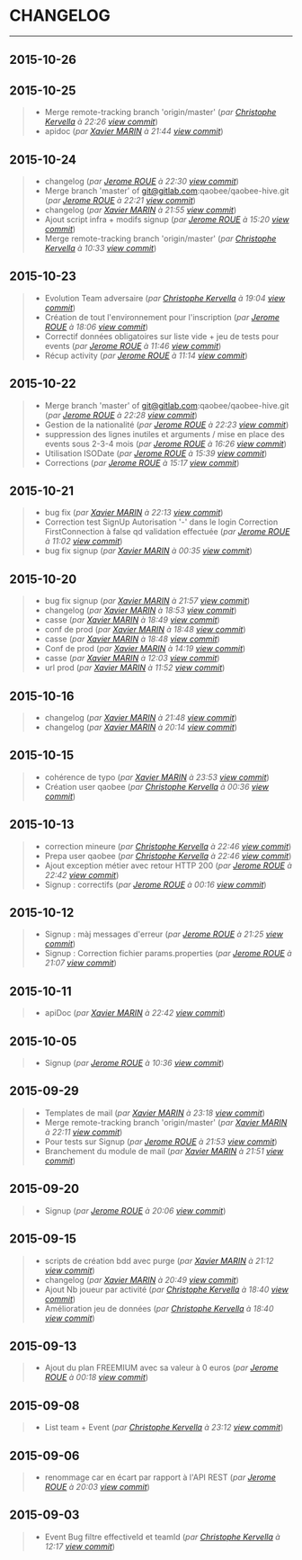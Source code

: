 # CHANGELOG
---

## 2015-10-26

## 2015-10-25
> + Merge remote-tracking branch 'origin/master' (*par [Christophe Kervella](ch.kervella@gmail.com) à 22:26 [view commit](https://gitlab.com/qaobee/qaobee-swarn/commit/0461838486cec91a912e2ec96185008962795b16)*)
> + apidoc (*par [Xavier MARIN](marin.xavier@gmail.com) à 21:44 [view commit](https://gitlab.com/qaobee/qaobee-swarn/commit/5c5761671db12a34a3ef5244cd0d217cbd402f38)*)

## 2015-10-24
> + changelog (*par [Jerome ROUE](jerome.roue@gmail.com) à 22:30 [view commit](https://gitlab.com/qaobee/qaobee-swarn/commit/a4feddb97286a7a9fa32452baed55b9ecea4dbc4)*)
> + Merge branch 'master' of git@gitlab.com:qaobee/qaobee-hive.git (*par [Jerome ROUE](jerome.roue@gmail.com) à 22:21 [view commit](https://gitlab.com/qaobee/qaobee-swarn/commit/ea11d6bb3ee3dcbc936dc7c1f58e9e718872b33f)*)
> + changelog (*par [Xavier MARIN](marin.xavier@gmail.com) à 21:55 [view commit](https://gitlab.com/qaobee/qaobee-swarn/commit/53b5bdebf44e939dffaf7a2c16a07d4216e34568)*)
> + Ajout script infra + modifs signup (*par [Jerome ROUE](jerome.roue@gmail.com) à 15:20 [view commit](https://gitlab.com/qaobee/qaobee-swarn/commit/86bc29f1b4f067c34791670b24c179666ee07650)*)
> + Merge remote-tracking branch 'origin/master' (*par [Christophe Kervella](ch.kervella@gmail.com) à 10:33 [view commit](https://gitlab.com/qaobee/qaobee-swarn/commit/8bbe363f1443010e1c2cc395931692946f0b5b50)*)

## 2015-10-23
> + Evolution Team adversaire (*par [Christophe Kervella](ch.kervella@gmail.com) à 19:04 [view commit](https://gitlab.com/qaobee/qaobee-swarn/commit/ed9681b1ada5cb441e408471d62a7d809c28b5a2)*)
> + Création de tout l'environnement pour l'inscription (*par [Jerome ROUE](jerome.roue@gmail.com) à 18:06 [view commit](https://gitlab.com/qaobee/qaobee-swarn/commit/c47694c8746edbf7e01d9b668b7e818d02343306)*)
> + Correctif données obligatoires sur liste vide + jeu de tests pour events (*par [Jerome ROUE](jerome.roue@gmail.com) à 11:46 [view commit](https://gitlab.com/qaobee/qaobee-swarn/commit/a12c39c5455ce7fe0767233040123b9427e89aec)*)
> + Récup activity (*par [Jerome ROUE](jerome.roue@gmail.com) à 11:14 [view commit](https://gitlab.com/qaobee/qaobee-swarn/commit/be7604bc47b15b9f05fd0f5a84537dd4cba4ca49)*)

## 2015-10-22
> + Merge branch 'master' of git@gitlab.com:qaobee/qaobee-hive.git (*par [Jerome ROUE](jerome.roue@gmail.com) à 22:28 [view commit](https://gitlab.com/qaobee/qaobee-swarn/commit/c54bd822e7cc93f0b2f7c74d9f250868b197b871)*)
> + Gestion de la nationalité (*par [Jerome ROUE](jerome.roue@gmail.com) à 22:23 [view commit](https://gitlab.com/qaobee/qaobee-swarn/commit/855b10bf64615d2152403938afe5d9f2a7dcab58)*)
> + suppression des lignes inutiles et arguments / mise en place des events sous 2-3-4 mois (*par [Jerome ROUE](jerome.roue@gmail.com) à 16:26 [view commit](https://gitlab.com/qaobee/qaobee-swarn/commit/6b1d105d9c02e1f1f5882b0f159442384177f050)*)
> + Utilisation ISODate (*par [Jerome ROUE](jerome.roue@gmail.com) à 15:39 [view commit](https://gitlab.com/qaobee/qaobee-swarn/commit/3679d1973d00fd02c9b67e7b00b2644e2ad1eb0d)*)
> + Corrections (*par [Jerome ROUE](jerome.roue@gmail.com) à 15:17 [view commit](https://gitlab.com/qaobee/qaobee-swarn/commit/8a3ec0074cf7c49afe91ff35e321c077d5c5949e)*)

## 2015-10-21
> + bug fix (*par [Xavier MARIN](marin.xavier@gmail.com) à 22:13 [view commit](https://gitlab.com/qaobee/qaobee-swarn/commit/aa3dccdf75e132b6bd83b4296e41651a601a73f1)*)
> + Correction test SignUp Autorisation '-' dans le login Correction FirstConnection à false qd validation effectuée (*par [Jerome ROUE](jerome.roue@gmail.com) à 11:02 [view commit](https://gitlab.com/qaobee/qaobee-swarn/commit/106d0f2cfdb741d2820c48c58db3745c67e18af7)*)
> + bug fix signup (*par [Xavier MARIN](marin.xavier@gmail.com) à 00:35 [view commit](https://gitlab.com/qaobee/qaobee-swarn/commit/4fe63475de5fb9099ac6776c81a667d3dd26f83e)*)

## 2015-10-20
> + bug fix signup (*par [Xavier MARIN](marin.xavier@gmail.com) à 21:57 [view commit](https://gitlab.com/qaobee/qaobee-swarn/commit/b0bcd83c96e6f43f70cf563ac1055bf04df96174)*)
> + changelog (*par [Xavier MARIN](marin.xavier@gmail.com) à 18:53 [view commit](https://gitlab.com/qaobee/qaobee-swarn/commit/18d3c1b65f4b16e93c35590c816373f0025832b2)*)
> + casse (*par [Xavier MARIN](marin.xavier@gmail.com) à 18:49 [view commit](https://gitlab.com/qaobee/qaobee-swarn/commit/24e261ed3e87aa17553f72622f5f5b15e144950f)*)
> + conf de prod (*par [Xavier MARIN](marin.xavier@gmail.com) à 18:48 [view commit](https://gitlab.com/qaobee/qaobee-swarn/commit/11e911b072b9efbe3ab255e07f2a06d08b64ff24)*)
> + casse (*par [Xavier MARIN](marin.xavier@gmail.com) à 18:48 [view commit](https://gitlab.com/qaobee/qaobee-swarn/commit/1e25dbf2b1a3d2fcc3dfda73890edd7f9d904f9e)*)
> + Conf de prod (*par [Xavier MARIN](xavier.marin@arkea.com) à 14:19 [view commit](https://gitlab.com/qaobee/qaobee-swarn/commit/a2c15344a21f8ffa4cd2507b115851a19dec1a09)*)
> + casse (*par [Xavier MARIN](xavier.marin@arkea.com) à 12:03 [view commit](https://gitlab.com/qaobee/qaobee-swarn/commit/1e6594c5ca2dc46f0e697b154f5032dd060dc1f1)*)
> + url prod (*par [Xavier MARIN](xavier.marin@arkea.com) à 11:52 [view commit](https://gitlab.com/qaobee/qaobee-swarn/commit/f29cdfb541fc11f067ed7383889d206eedb843c4)*)

## 2015-10-16
> + changelog (*par [Xavier MARIN](marin.xavier@gmail.com) à 21:48 [view commit](https://gitlab.com/qaobee/qaobee-swarn/commit/67a8c947f443cc520e8a248f7f1f001bfd9ac041)*)
> + changelog (*par [Xavier MARIN](marin.xavier@gmail.com) à 20:14 [view commit](https://gitlab.com/qaobee/qaobee-swarn/commit/ccf0da21bf3d3ccd2ed8686778bc42863036942c)*)

## 2015-10-15
> + cohérence de typo (*par [Xavier MARIN](marin.xavier@gmail.com) à 23:53 [view commit](https://gitlab.com/qaobee/qaobee-swarn/commit/98470181445070c613ce7c83a2cee75614f4fed7)*)
> + Création user qaobee (*par [Christophe Kervella](ch.kervella@gmail.com) à 00:36 [view commit](https://gitlab.com/qaobee/qaobee-swarn/commit/1518e2a5d86a72d9dacab817af159ea160d81dcd)*)

## 2015-10-13
> + correction mineure (*par [Christophe Kervella](ch.kervella@gmail.com) à 22:46 [view commit](https://gitlab.com/qaobee/qaobee-swarn/commit/91d617a1a2c5d302b7accc8bb8ffc5ace18eeaf7)*)
> + Prepa user qaobee (*par [Christophe Kervella](ch.kervella@gmail.com) à 22:46 [view commit](https://gitlab.com/qaobee/qaobee-swarn/commit/3e04efee7d2314a069d16afe4ba2635f2add2db9)*)
> + Ajout exception métier avec retour HTTP 200 (*par [Jerome ROUE](jerome.roue@gmail.com) à 22:42 [view commit](https://gitlab.com/qaobee/qaobee-swarn/commit/713d1e7b4460f9111f731e841b67667fe751412d)*)
> + Signup : correctifs (*par [Jerome ROUE](jerome.roue@gmail.com) à 00:16 [view commit](https://gitlab.com/qaobee/qaobee-swarn/commit/401ef0dc0ccde945d5eae96b23bc05582198e14a)*)

## 2015-10-12
> + Signup : màj messages d'erreur (*par [Jerome ROUE](jerome.roue@gmail.com) à 21:25 [view commit](https://gitlab.com/qaobee/qaobee-swarn/commit/7903deeee85e57948c6114ace702d14e74276cb3)*)
> + Signup : Correction fichier params.properties (*par [Jerome ROUE](jerome.roue@gmail.com) à 21:07 [view commit](https://gitlab.com/qaobee/qaobee-swarn/commit/a68168b91de07335017e5763cdd8eb65a11110fc)*)

## 2015-10-11
> + apiDoc (*par [Xavier MARIN](marin.xavier@gmail.com) à 22:42 [view commit](https://gitlab.com/qaobee/qaobee-swarn/commit/bb2cb9c45e1246a44e88bec503b470b4a7dc2d1a)*)

## 2015-10-05
> + Signup (*par [Jerome ROUE](jerome.roue@gmail.com) à 10:36 [view commit](https://gitlab.com/qaobee/qaobee-swarn/commit/56a081498a6b21bdfe819eacb864c19651740478)*)

## 2015-09-29
> + Templates de mail (*par [Xavier MARIN](marin.xavier@gmail.com) à 23:18 [view commit](https://gitlab.com/qaobee/qaobee-swarn/commit/13b7b26487f0f6c26b40ea5251035c752586a9c1)*)
> + Merge remote-tracking branch 'origin/master' (*par [Xavier MARIN](marin.xavier@gmail.com) à 22:11 [view commit](https://gitlab.com/qaobee/qaobee-swarn/commit/6eff902831a85f342e0ca7417fc2a280a4436c1d)*)
> + Pour tests sur Signup (*par [Jerome ROUE](jerome.roue@gmail.com) à 21:53 [view commit](https://gitlab.com/qaobee/qaobee-swarn/commit/2d2ae7dc919711a695f5dae5f03ad85e01c0174f)*)
> + Branchement du module de mail (*par [Xavier MARIN](marin.xavier@gmail.com) à 21:51 [view commit](https://gitlab.com/qaobee/qaobee-swarn/commit/ed3c6ba62e36b996eaba9383edf596834a989098)*)

## 2015-09-20
> + Signup (*par [Jerome ROUE](jerome.roue@gmail.com) à 20:06 [view commit](https://gitlab.com/qaobee/qaobee-swarn/commit/c97bd1a3a6a2276cc8f88a65b25af068be95cfec)*)

## 2015-09-15
> + scripts de création bdd avec purge (*par [Xavier MARIN](marin.xavier@gmail.com) à 21:12 [view commit](https://gitlab.com/qaobee/qaobee-swarn/commit/5e9c8c3d36159ca958f30c0a6bd28b8e8a09a77e)*)
> + changelog (*par [Xavier MARIN](marin.xavier@gmail.com) à 20:49 [view commit](https://gitlab.com/qaobee/qaobee-swarn/commit/857bb0e839de5296759c207b820825565b988788)*)
> + Ajout Nb joueur par activité (*par [Christophe Kervella](ch.kervella@gmail.com) à 18:40 [view commit](https://gitlab.com/qaobee/qaobee-swarn/commit/866ec742570528d5b1ed8afecf4babffebad1a79)*)
> + Amélioration jeu de données (*par [Christophe Kervella](ch.kervella@gmail.com) à 18:40 [view commit](https://gitlab.com/qaobee/qaobee-swarn/commit/ca7d805f88e9fc0027de68b184eba4ed64b3ef4c)*)

## 2015-09-13
> + Ajout du plan FREEMIUM avec sa valeur à 0 euros (*par [Jerome ROUE](jerome.roue@gmail.com) à 00:18 [view commit](https://gitlab.com/qaobee/qaobee-swarn/commit/216bcdcb8897bc32c27e4d5f3f82007fe36f7ab9)*)

## 2015-09-08
> + List team + Event (*par [Christophe Kervella](ch.kervella@gmail.com) à 23:12 [view commit](https://gitlab.com/qaobee/qaobee-swarn/commit/ee109346afc93ab87a08833550be28da00b04106)*)

## 2015-09-06
> + renommage car en écart par rapport à l'API REST (*par [Jerome ROUE](jerome.roue@gmail.com) à 20:03 [view commit](https://gitlab.com/qaobee/qaobee-swarn/commit/22fda764fe4721778367917af4d247378e2b91a3)*)

## 2015-09-03
> + Event Bug filtre effectiveId et teamId (*par [Christophe Kervella](ch.kervella@gmail.com) à 12:17 [view commit](https://gitlab.com/qaobee/qaobee-swarn/commit/4810382c6231ab967a8ca7de7323674239d96d69)*)
